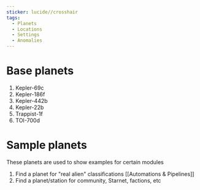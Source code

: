 ```yaml
---
sticker: lucide//crosshair
tags:
  - Planets
  - Locations
  - Settings
  - Anomalies
---
```

# Base planets
1. Kepler-69c
2. Kepler-186f
3. Kepler-442b
4. Kepler-22b
5. Trappist-1f 
6. TOI-700d

# Sample planets
These planets are used to show examples for certain modules

1. Find a planet for "real alien" classifications [[Automations & Pipelines]]
2. Find a planet/station for community, Starnet, factions, etc